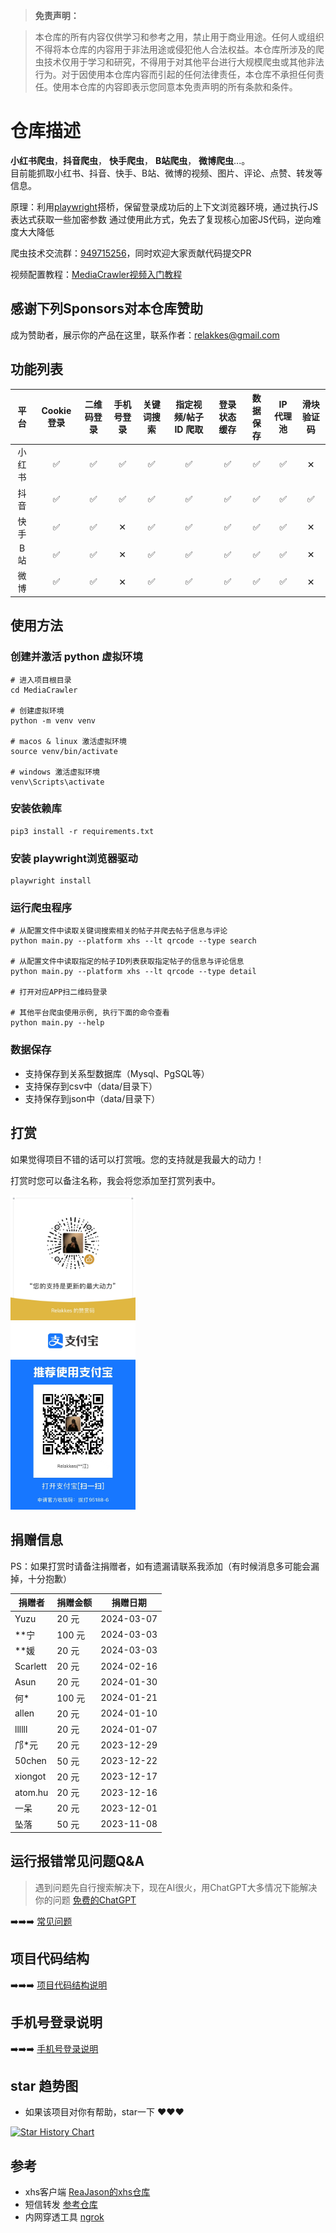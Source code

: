> **免责声明：**

>本仓库的所有内容仅供学习和参考之用，禁止用于商业用途。任何人或组织不得将本仓库的内容用于非法用途或侵犯他人合法权益。本仓库所涉及的爬虫技术仅用于学习和研究，不得用于对其他平台进行大规模爬虫或其他非法行为。对于因使用本仓库内容而引起的任何法律责任，本仓库不承担任何责任。使用本仓库的内容即表示您同意本免责声明的所有条款和条件。

# 仓库描述

**小红书爬虫**，**抖音爬虫**， **快手爬虫**， **B站爬虫**， **微博爬虫**...。  
目前能抓取小红书、抖音、快手、B站、微博的视频、图片、评论、点赞、转发等信息。

原理：利用[playwright](https://playwright.dev/)搭桥，保留登录成功后的上下文浏览器环境，通过执行JS表达式获取一些加密参数
通过使用此方式，免去了复现核心加密JS代码，逆向难度大大降低  

爬虫技术交流群：[949715256](http://qm.qq.com/cgi-bin/qm/qr?_wv=1027&k=NFz-oY7Pek3gpG5zbLJFHARlB8lKL94f&authKey=FlxIQK99Uu90wddNV5W%2FBga6T6lXU5BRqyTTc26f2P2ZK5OW%2BDhHp7MwviX%2BbrPa&noverify=0&group_code=949715256)，同时欢迎大家贡献代码提交PR

视频配置教程：[MediaCrawler视频入门教程](https://space.bilibili.com/434377496/channel/series)

## 感谢下列Sponsors对本仓库赞助
成为赞助者，展示你的产品在这里，联系作者：relakkes@gmail.com

## 功能列表
| 平台  | Cookie 登录 | 二维码登录 | 手机号登录 | 关键词搜索 | 指定视频/帖子 ID 爬取 | 登录状态缓存 | 数据保存 | IP 代理池 | 滑块验证码 |
|:---:|:---------:|:-----:|:-----:|:-----:|:-------------:|:------:|:----:|:------:|:-----:|
| 小红书 |     ✅     |   ✅   | ✅     |   ✅   |       ✅       |   ✅    |  ✅   |   ✅    |   ✕   |
| 抖音  |     ✅     |   ✅   | ✅     |   ✅   |       ✅       |   ✅    |  ✅   |   ✅    |   ✅   |
| 快手  |     ✅     |   ✅   | ✕     |   ✅   |       ✅       |   ✅    |  ✅   |   ✅    |    ✕   |
| B 站 |     ✅     |   ✅   | ✕     |   ✅   |       ✅       |   ✅    |  ✅   |   ✅    |   ✕   |
| 微博  |     ✅      |   ✅    | ✕     |   ✅    |       ✅        |    ✅    |   ✅   |    ✅    |   ✕   |


## 使用方法

### 创建并激活 python 虚拟环境
   ```shell   
   # 进入项目根目录
   cd MediaCrawler
   
   # 创建虚拟环境
   python -m venv venv
   
   # macos & linux 激活虚拟环境
   source venv/bin/activate

   # windows 激活虚拟环境
   venv\Scripts\activate

   ```

### 安装依赖库

   ```shell
   pip3 install -r requirements.txt
   ```

### 安装 playwright浏览器驱动

   ```shell
   playwright install
   ```

### 运行爬虫程序

   ```shell
   # 从配置文件中读取关键词搜索相关的帖子并爬去帖子信息与评论
   python main.py --platform xhs --lt qrcode --type search
   
   # 从配置文件中读取指定的帖子ID列表获取指定帖子的信息与评论信息
   python main.py --platform xhs --lt qrcode --type detail
  
   # 打开对应APP扫二维码登录
     
   # 其他平台爬虫使用示例, 执行下面的命令查看
   python main.py --help    
   ```


### 数据保存
- 支持保存到关系型数据库（Mysql、PgSQL等）
- 支持保存到csv中（data/目录下）
- 支持保存到json中（data/目录下）

## 打赏

如果觉得项目不错的话可以打赏哦。您的支持就是我最大的动力！

打赏时您可以备注名称，我会将您添加至打赏列表中。
<p>
  <img alt="打赏-微信" src="static/images/wechat_pay.jpeg" style="width: 200px;margin-right: 140px;" />
  <img alt="打赏-支付宝" src="static/images/zfb_pay.jpeg" style="width: 200px" />
</p>

## 捐赠信息

PS：如果打赏时请备注捐赠者，如有遗漏请联系我添加（有时候消息多可能会漏掉，十分抱歉）

| 捐赠者      | 捐赠金额  | 捐赠日期       |
|----------|-------|------------|
| Yuzu     | 20 元  | 2024-03-07 |
| **宁      | 100 元 | 2024-03-03 |
| **媛      | 20 元  | 2024-03-03 |
| Scarlett | 20 元  | 2024-02-16 |
| Asun     | 20 元  | 2024-01-30 |
| 何*       | 100 元 | 2024-01-21 |
| allen    | 20 元  | 2024-01-10 |
| llllll   | 20 元  | 2024-01-07 |
| 邝*元      | 20 元  | 2023-12-29 |
| 50chen   | 50 元  | 2023-12-22 |
| xiongot  | 20 元  | 2023-12-17 |
| atom.hu  | 20 元  | 2023-12-16 |
| 一呆       | 20 元  | 2023-12-01 |
| 坠落       | 50 元  | 2023-11-08 |

## 运行报错常见问题Q&A
> 遇到问题先自行搜索解决下，现在AI很火，用ChatGPT大多情况下能解决你的问题 [免费的ChatGPT](https://sider.ai/invited?c=8e03db1a973401fdf114ed9cf9f8c183)  

➡️➡️➡️ [常见问题](docs/常见问题.md)


## 项目代码结构
➡️➡️➡️ [项目代码结构说明](docs/项目代码结构.md)

## 手机号登录说明
➡️➡️➡️ [手机号登录说明](docs/手机号登录说明.md)



## star 趋势图
- 如果该项目对你有帮助，star一下 ❤️❤️❤️

[![Star History Chart](https://api.star-history.com/svg?repos=NanmiCoder/MediaCrawler&type=Date)](https://star-history.com/#NanmiCoder/MediaCrawler&Date)




## 参考

- xhs客户端 [ReaJason的xhs仓库](https://github.com/ReaJason/xhs)
- 短信转发 [参考仓库](https://github.com/pppscn/SmsForwarder)
- 内网穿透工具 [ngrok](https://ngrok.com/docs/)

